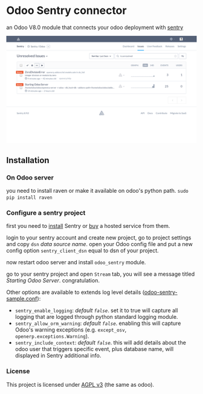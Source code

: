 # Odoo Sentry connector

an Odoo V8.0 module that connects your odoo deployment with [sentry](https://www.getsentry.com)

![Screen shot](screenshot.png?raw=true "Sample Screen")

## Installation

### On Odoo server
you need to install raven or make it available on odoo's python path.
`sudo pip install raven`

### Configure a sentry project

first you need to [install](http://sentry.readthedocs.org/en/latest/) Sentry or [buy](https://www.getsentry.com/pricing/) a hosted service from them.

login to your sentry account and create new project, go to project settings and copy `dsn` *data source name*.
open your Odoo config file and put a new config option `sentry_client_dsn` equal to dsn of your project.

now restart odoo server and install `odoo_sentry` module.

go to your sentry project and open `Stream` tab, you will see a message titled *Starting Odoo Server*. congratulation.

Other options are available to extends log level details ([odoo-sentry-sample.conf](odoo-sentry-sample.conf)):

- `sentry_enable_logging`: *default `false`*. set it to true will capture all logging that are logged through python standard logging module.
- `sentry_allow_orm_warning`: *default `false`*. enabling this will capture Odoo's warning exceptions (e.g. `except_osv`, `openerp.exceptions.Warning`).
- `sentry_include_context`: *default `false`*. this will add details about the odoo user that triggers specific event, plus database name, will displayed in Sentry additional info.


### License
This project is licensed under [AGPL v3](http://www.gnu.org/licenses/agpl-3.0.html) (the same as odoo).

